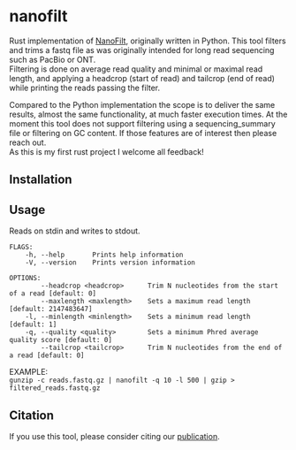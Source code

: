 # nanofilt
Rust implementation of [NanoFilt](https://github.com/wdecoster/nanofilt), originally written in Python. This tool filters and trims a fastq file as was originally intended for long read sequencing such as PacBio or ONT.  
Filtering is done on average read quality and minimal or maximal read length, and applying a headcrop (start of read) and tailcrop (end of read) while printing the reads passing the filter.

Compared to the Python implementation the scope is to deliver the same results, almost the same functionality, at much faster execution times. At the moment this tool does not support filtering using a sequencing_summary file or filtering on GC content. If those features are of interest then please reach out.  
As this is my first rust project I welcome all feedback!

## Installation

## Usage
Reads on stdin and writes to stdout.

```
FLAGS:
    -h, --help       Prints help information
    -V, --version    Prints version information

OPTIONS:
        --headcrop <headcrop>      Trim N nucleotides from the start of a read [default: 0]
        --maxlength <maxlength>    Sets a maximum read length [default: 2147483647]
    -l, --minlength <minlength>    Sets a minimum read length [default: 1]
    -q, --quality <quality>        Sets a minimum Phred average quality score [default: 0]
        --tailcrop <tailcrop>      Trim N nucleotides from the end of a read [default: 0]
```

EXAMPLE:  
	`gunzip -c reads.fastq.gz | nanofilt -q 10 -l 500 | gzip > filtered_reads.fastq.gz`

## Citation
If you use this tool, please consider citing our [publication](https://academic.oup.com/bioinformatics/article/34/15/2666/4934939).
